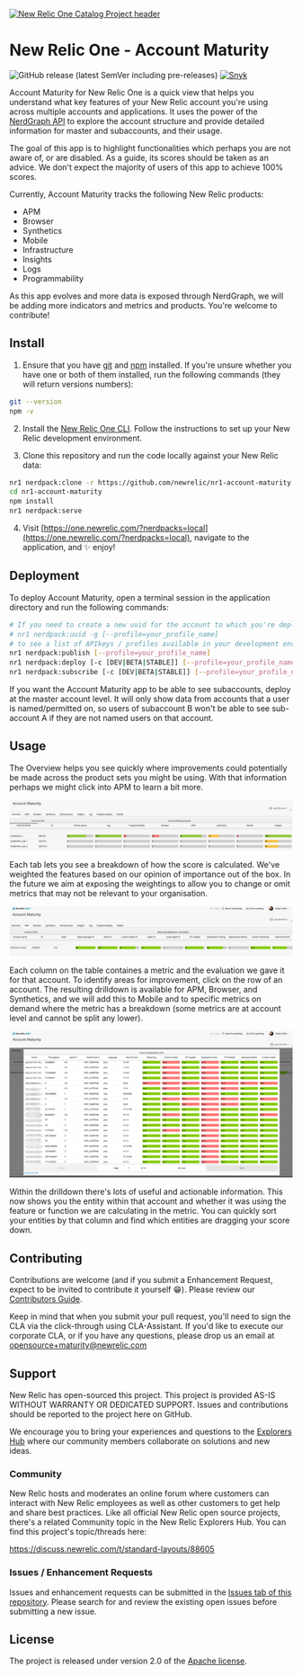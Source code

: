 [![New Relic One Catalog Project header](https://github.com/newrelic/open-source-office/raw/master/examples/categories/images/New_Relic_One_Catalog_Project.png)](https://github.com/newrelic/open-source-office/blob/master/examples/categories/index.md#nr1-catalog)

# New Relic One - Account Maturity

![GitHub release (latest SemVer including pre-releases)](https://img.shields.io/github/v/release/newrelic/nr1-nerdpack-layout-standard?include_prereleases&sort=semver) [![Snyk](https://snyk.io/test/github/newrelic/nr1-nerdpack-layout-standard/badge.svg)](https://snyk.io/test/github/newrelic/nr1-nerdpack-layout-standard)

Account Maturity for New Relic One is a quick view that helps you understand what key features of your New Relic account you're using across multiple accounts and applications. It uses the power of the [NerdGraph API](https://docs.newrelic.com/docs/apis/nerdgraph/get-started/introduction-new-relic-nerdgraph) to explore the account structure and provide detailed information for master and subaccounts, and their usage.

The goal of this app is to highlight functionalities which perhaps you are not aware of, or are disabled. As a guide, its scores should be taken as an advice. We don't expect the majority of users of this app to achieve 100% scores.

Currently, Account Maturity tracks the following New Relic products:

- APM 
- Browser 
- Synthetics
- Mobile
- Infrastructure
- Insights
- Logs
- Programmability

As this app evolves and more data is exposed through NerdGraph, we will be adding more indicators and metrics and products. You're welcome to contribute!

## Install

1. Ensure that you have [git](https://git-scm.com/book/en/v2/Getting-Started-Installing-Git) and [npm](https://www.npmjs.com/get-npm) installed. If you're unsure whether you have one or both of them installed, run the following commands (they will return versions numbers):
```bash
git --version
npm -v
```
2. Install the [New Relic One CLI](https://one.newrelic.com/launcher/developer-center.launcher). Follow the instructions to set up your New Relic development environment.

3. Clone this repository and run the code locally against your New Relic data:
```bash
nr1 nerdpack:clone -r https://github.com/newrelic/nr1-account-maturity.git
cd nr1-account-maturity
npm install
nr1 nerdpack:serve
```
4. Visit [https://one.newrelic.com/?nerdpacks=local](https://one.newrelic.com/?nerdpacks=local), navigate to the application, and :sparkles: enjoy!

## Deployment

To deploy Account Maturity, open a terminal session in the application directory and run the following commands:

```bash
# If you need to create a new uuid for the account to which you're deploying this Nerdpack, use the following
# nr1 nerdpack:uuid -g [--profile=your_profile_name]
# to see a list of APIkeys / profiles available in your development environment, run nr1 credentials:list
nr1 nerdpack:publish [--profile=your_profile_name]
nr1 nerdpack:deploy [-c [DEV|BETA|STABLE]] [--profile=your_profile_name]
nr1 nerdpack:subscribe [-c [DEV|BETA|STABLE]] [--profile=your_profile_name]
```

If you want the Account Maturity app to be able to see subaccounts, deploy at the master account level. It will only show data from accounts that a user is named/permitted on, so users of subaccount B won't be able to see sub-account A if they are not named users on that account. 

## Usage

The Overview helps you see quickly where improvements could potentially be made across the product sets you might be using. With that information perhaps we might click into APM to learn a bit more.

![Overview](assets/Overview.png)

Each tab lets you see a breakdown of how the score is calculated. We've weighted the features based on our opinion of importance out of the box. In the future we aim at exposing the weightings to allow you to change or omit metrics that may not be relevant to your organisation.

![APM](assets/MaturityAPM.png)

Each column on the table containes a metric and the evaluation we gave it for that account. To identify areas for improvement, click on the row of an account. The resulting drilldown is available for APM, Browser, and Synthetics, and we will add this to Mobile and to specific metrics on demand where the metric has a breakdown (some metrics are at account level and cannot be split any lower).

![Drilldown](assets/Drilldown.png)

Within the drilldown there's lots of useful and actionable information. This now shows you the entity within that account and whether it was using the feature or function we are calculating in the metric. You can quickly sort your entities by that column and find which entities are dragging your score down.

## Contributing

Contributions are welcome (and if you submit a Enhancement Request, expect to be invited to contribute it yourself :grin:). Please review our [Contributors Guide](CONTRIBUTING.md).

Keep in mind that when you submit your pull request, you'll need to sign the CLA via the click-through using CLA-Assistant. If you'd like to execute our corporate CLA, or if you have any questions, please drop us an email at opensource+maturity@newrelic.com

## Support

New Relic has open-sourced this project. This project is provided AS-IS WITHOUT WARRANTY OR DEDICATED SUPPORT. Issues and contributions should be reported to the project here on GitHub.

We encourage you to bring your experiences and questions to the [Explorers Hub](https://discuss.newrelic.com) where our community members collaborate on solutions and new ideas.

### Community

New Relic hosts and moderates an online forum where customers can interact with New Relic employees as well as other customers to get help and share best practices. Like all official New Relic open source projects, there's a related Community topic in the New Relic Explorers Hub. You can find this project's topic/threads here:

https://discuss.newrelic.com/t/standard-layouts/88605

### Issues / Enhancement Requests

Issues and enhancement requests can be submitted in the [Issues tab of this repository](../../issues). Please search for and review the existing open issues before submitting a new issue.

## <a name='License'></a>License

The project is released under version 2.0 of the [Apache license](http://www.apache.org/licenses/LICENSE-2.0).
